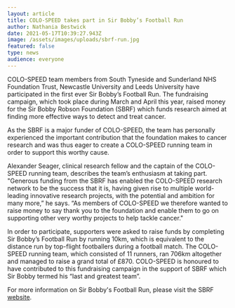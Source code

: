 ```yaml
---
layout: article
title: COLO-SPEED takes part in Sir Bobby’s Football Run
author: Nathania Bestwick
date: 2021-05-17T10:39:27.943Z
image: /assets/images/uploads/sbrf-run.jpg
featured: false
type: news
audience: everyone
---
```

COLO-SPEED team members from South Tyneside and Sunderland NHS Foundation Trust, Newcastle University and Leeds University have participated in the first ever Sir Bobby’s Football Run. The fundraising campaign, which took place during March and April this year, raised money for the Sir Bobby Robson Foundation (SBRF) which funds research aimed at finding more effective ways to detect and treat cancer.

As the SBRF is a major funder of COLO-SPEED, the team has personally experienced the important contribution that the foundation makes to cancer research and was thus eager to create a COLO-SPEED running team in order to support this worthy cause.

Alexander Seager, clinical research fellow and the captain of the COLO-SPEED running team, describes the team’s enthusiasm at taking part. "Generous funding from the SBRF has enabled the COLO-SPEED research network to be the success that it is, having given rise to multiple world-leading innovative research projects, with the potential and ambition for many more,” he says. “As members of COLO-SPEED we therefore wanted to raise money to say thank you to the foundation and enable them to go on supporting other very worthy projects to help tackle cancer."

In order to participate, supporters were asked to raise funds by completing Sir Bobby’s Football Run by running 10km, which is equivalent to the distance run by top-flight footballers during a football match. The COLO-SPEED running team, which consisted of 11 runners, ran 706km altogether and managed to raise a grand total of £870. COLO-SPEED is honoured to have contributed to this fundraising campaign in the support of SBRF which Sir Bobby termed his “last and greatest team”.

For more information on Sir Bobby's Football Run, please visit the SBRF [website](http://sirbobbyrobsonfoundation.org.uk/sir-bobbys-football-run/).
